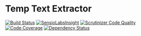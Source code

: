 Temp Text Extractor
===================

[![Build Status](https://travis-ci.org/temp/text-extractor.svg?branch=master)](https://travis-ci.org/temp/text-extractor)
[![SensioLabsInsight](https://insight.sensiolabs.com/projects/88d656f6-f040-45f8-9100-1366c05929d9/mini.png)](https://insight.sensiolabs.com/projects/88d656f6-f040-45f8-9100-1366c05929d9)
[![Scrutinizer Code Quality](https://scrutinizer-ci.com/g/temp/text-extractor/badges/quality-score.png?b=master)](https://scrutinizer-ci.com/g/temp/text-extractor/?branch=master)
[![Code Coverage](https://scrutinizer-ci.com/g/temp/text-extractor/badges/coverage.png?b=master)](https://scrutinizer-ci.com/g/temp/text-extractor/?branch=master)
[![Dependency Status](https://www.versioneye.com/php/temp:text-extractor/dev-master/badge.png)](https://www.versioneye.com/php/temp:text-extractor/dev-master)
